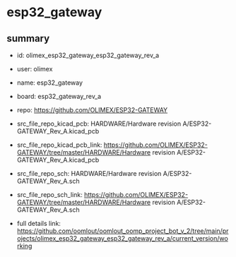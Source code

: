 # esp32_gateway
 
## summary 
* id: olimex_esp32_gateway_esp32_gateway_rev_a
* user: olimex
* name: esp32_gateway
* board: esp32_gateway_rev_a
* repo: https://github.com/OLIMEX/ESP32-GATEWAY
* src_file_repo_kicad_pcb: HARDWARE/Hardware revision A/ESP32-GATEWAY_Rev_A.kicad_pcb
* src_file_repo_kicad_pcb_link: https://github.com/OLIMEX/ESP32-GATEWAY/tree/master/HARDWARE/Hardware revision A/ESP32-GATEWAY_Rev_A.kicad_pcb


* src_file_repo_sch: HARDWARE/Hardware revision A/ESP32-GATEWAY_Rev_A.sch
* src_file_repo_sch_link: https://github.com/OLIMEX/ESP32-GATEWAY/tree/master/HARDWARE/Hardware revision A/ESP32-GATEWAY_Rev_A.sch
* full details link: https://github.com/oomlout/oomlout_oomp_project_bot_v_2/tree/main/projects/olimex_esp32_gateway_esp32_gateway_rev_a/current_version/working  







